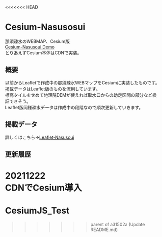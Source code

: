 <<<<<<< HEAD
# Cesium-Nasusosui

那須疎水のWEBMAP、Cesium版  
[Cesium-Nasusoui Demo](URL)  
とりあえずCesium本体はCDNで実装。  

## 概要  
以前からLeafletで作成中の那須疎水WEBマップをCesiumに実装したものです。  
掲載データはLeaflet版のものを流用しています。  
標高タイルをせめて地理院DEMが使えれば取水口からの助走区間の部分など検証できそう。  
Leaflet版同様疎水データは作成中の段階なので順次更新していきます。  

## 掲載データ  
詳しくはこちら→[Leaflet-Nasusoui](https://github.com/magn01ia/Leaflet_Test)

## 更新履歴
20211222  
CDNでCesium導入
=======
# CesiumJS_Test
>>>>>>> parent of a31502a (Update README.md)

